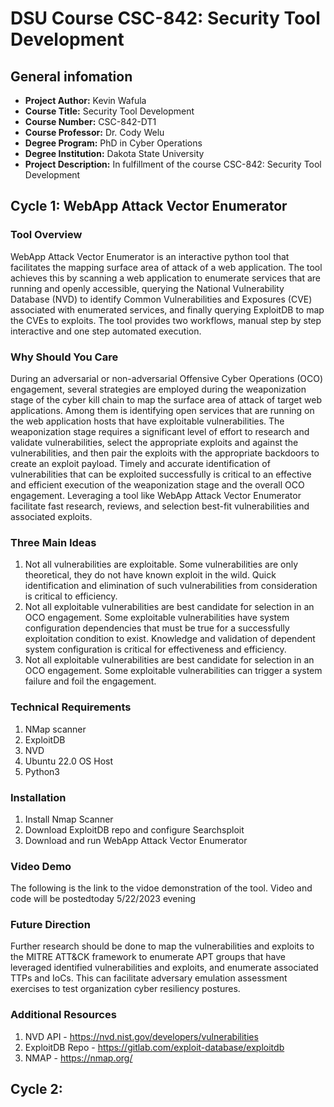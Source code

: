 # DSU Course CSC-842: Security Tool Development

## General infomation
- **Project Author:**  Kevin Wafula
- **Course Title:** Security Tool Development
- **Course Number:** CSC-842-DT1
- **Course Professor:** Dr. Cody Welu
- **Degree Program:** PhD in Cyber Operations
- **Degree Institution:** Dakota State University  
- **Project Description:** In fulfillment of the course CSC-842: Security Tool Development

## Cycle 1:  WebApp Attack Vector Enumerator
### Tool Overview
WebApp Attack Vector Enumerator is an interactive python tool that facilitates the mapping surface area of attack of a web application. The tool achieves this by scanning a web application to enumerate services that are running and openly accessible, querying the National Vulnerability Database (NVD) to identify Common Vulnerabilities and Exposures (CVE) associated with enumerated services, and finally querying ExploitDB to map the CVEs to exploits. The tool provides two workflows, manual step by step interactive and one step automated execution.

### Why Should You Care
During an adversarial or non-adversarial Offensive Cyber Operations (OCO) engagement, several strategies are employed during the weaponization stage of the cyber kill chain to map the surface area of attack of target web applications. Among them is identifying open services that are running on the web application hosts that have exploitable vulnerabilities. The weaponization stage requires a significant level of effort to research and validate vulnerabilities, select the appropriate exploits and against the vulnerabilities, and then pair the exploits with the appropriate backdoors to create an exploit payload. Timely and accurate identification of vulnerabilities that can be exploited successfully is critical to an effective and efficient execution of the weaponization stage and the overall OCO engagement. Leveraging a tool like WebApp Attack Vector Enumerator facilitate fast research, reviews, and selection best-fit vulnerabilities and associated exploits.

### Three Main Ideas
1. Not all vulnerabilities are exploitable. Some vulnerabilities are only theoretical, they do not have known exploit in the wild. Quick identification and elimination of such vulnerabilities from consideration is critical to efficiency.
2. Not all exploitable vulnerabilities are best candidate for selection in an OCO engagement. Some exploitable vulnerabilities have system configuration dependencies that must be true for a successfully exploitation condition to exist. Knowledge and validation of dependent system configuration is critical for effectiveness and efficiency.
3. Not all exploitable vulnerabilities are best candidate for selection in an OCO engagement. Some exploitable vulnerabilities can trigger a system failure and foil the engagement.

### Technical Requirements
 1. NMap scanner
 2. ExploitDB 
 3. NVD
 4. Ubuntu 22.0 OS Host
 5. Python3
 
### Installation
1. Install Nmap Scanner
2. Download ExploitDB repo and configure Searchsploit
3. Download and run WebApp Attack Vector Enumerator

### Video Demo
The following is the link to the vidoe demonstration of the tool.
Video and code will be postedtoday 5/22/2023 evening

### Future Direction
Further research should be done to map the vulnerabilities and exploits to the MITRE ATT&amp;CK framework to enumerate APT groups that have leveraged identified vulnerabilities and exploits, and enumerate associated TTPs and IoCs. This can facilitate adversary emulation assessment exercises to test organization cyber resiliency postures.

### Additional Resources
1. NVD API - https://nvd.nist.gov/developers/vulnerabilities
2. ExploitDB Repo - https://gitlab.com/exploit-database/exploitdb
3. NMAP - https://nmap.org/

## Cycle 2:

